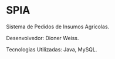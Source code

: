 # SPIA
Sistema de Pedidos de Insumos Agrícolas.

Desenvolvedor: Dioner Weiss.

Tecnologias Utilizadas: Java, MySQL.
